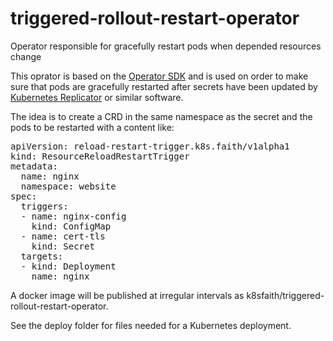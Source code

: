 # triggered-rollout-restart-operator
Operator responsible for gracefully restart pods when depended resources change

This oprator is based on the [Operator SDK](https://github.com/operator-framework/operator-sdk) and is used on order to make sure that pods are gracefully restarted after secrets have been updated by [Kubernetes Replicator](https://github.com/mittwald/kubernetes-replicator) or similar software.

The idea is to create a CRD in the same namespace as the secret and the pods to be restarted with a content like:
<pre>
apiVersion: reload-restart-trigger.k8s.faith/v1alpha1
kind: ResourceReloadRestartTrigger
metadata:
  name: nginx
  namespace: website
spec:
  triggers:
  - name: nginx-config
    kind: ConfigMap
  - name: cert-tls
    kind: Secret
  targets:
  - kind: Deployment
    name: nginx
</pre>

A docker image will be published at irregular intervals as k8sfaith/triggered-rollout-restart-operator.

See the deploy folder for files needed for a Kubernetes deployment.
